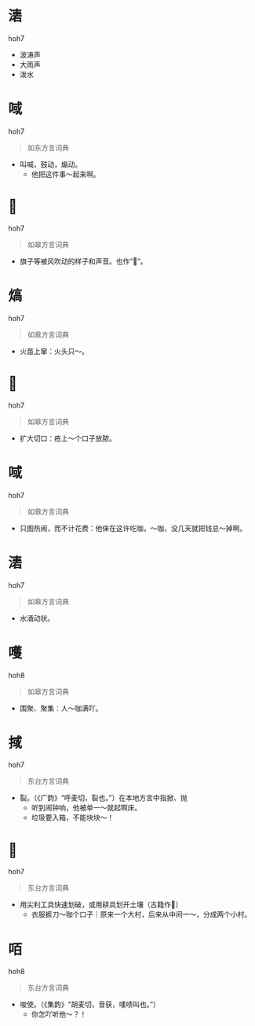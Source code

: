 # 湱
hoh7
- 波涛声
- 大雨声
- 泼水

# 㖪
hoh7
> 如东方言词典
- 叫喊，鼓动，煽动。
  - 他把这件事～起来啊。

# 𢃤
hoh7
> 如皋方言词典
- 旗子等被风吹动的样子和声音。也作“𢃎”。

# 熇
hoh7
> 如皋方言词典
- 火苗上窜：火头只～。

# 𠜻
hoh7
> 如皋方言词典
- 扩大切口：疮上～个口子放脓。

# 㖪
hoh7
> 如皋方言词典
- 只图热闹，而不计花费：他俫在这许吃咖，～咖，没几天就把钱总～掉啊。

# 湱
hoh7
> 如皋方言词典
- 水涌动状。

# 嚄
hoh8
> 如皋方言词典
- 围聚、聚集：人～咖满吖。

# 掝
hoh7
> 东台方言词典
- 裂。（《广韵》“呼麦切，裂也。”）在本地方言中指掀、抛
  - 听到闹钟响，他被单一～就起啊床。
  - 垃圾要入箱，不能块块～！

# 𠜻
hoh7
> 东台方言词典
- 用尖利工具快速划破，或用耕具划开土壤（古籍作𠜻）
  - 衣服捱刀～咖个口子｜原来一个大村，后来从中间一～，分成两个小村。

# 咟
hoh8
> 东台方言词典
- 唆使。（《集韵》“胡麦切，音获，㗲啧叫也。”）
  - 你怎吖听他～？！
